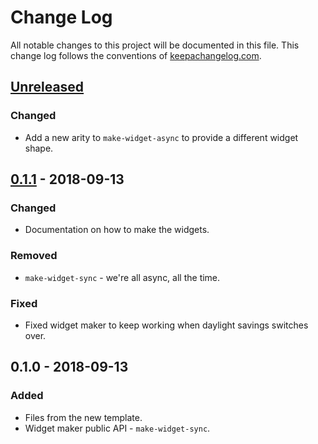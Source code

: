 # Change Log
All notable changes to this project will be documented in this file. This change log follows the conventions of [keepachangelog.com](http://keepachangelog.com/).

## [Unreleased]
### Changed
- Add a new arity to `make-widget-async` to provide a different widget shape.

## [0.1.1] - 2018-09-13
### Changed
- Documentation on how to make the widgets.

### Removed
- `make-widget-sync` - we're all async, all the time.

### Fixed
- Fixed widget maker to keep working when daylight savings switches over.

## 0.1.0 - 2018-09-13
### Added
- Files from the new template.
- Widget maker public API - `make-widget-sync`.

[Unreleased]: https://github.com/your-name/lti-model/compare/0.1.1...HEAD
[0.1.1]: https://github.com/your-name/lti-model/compare/0.1.0...0.1.1
